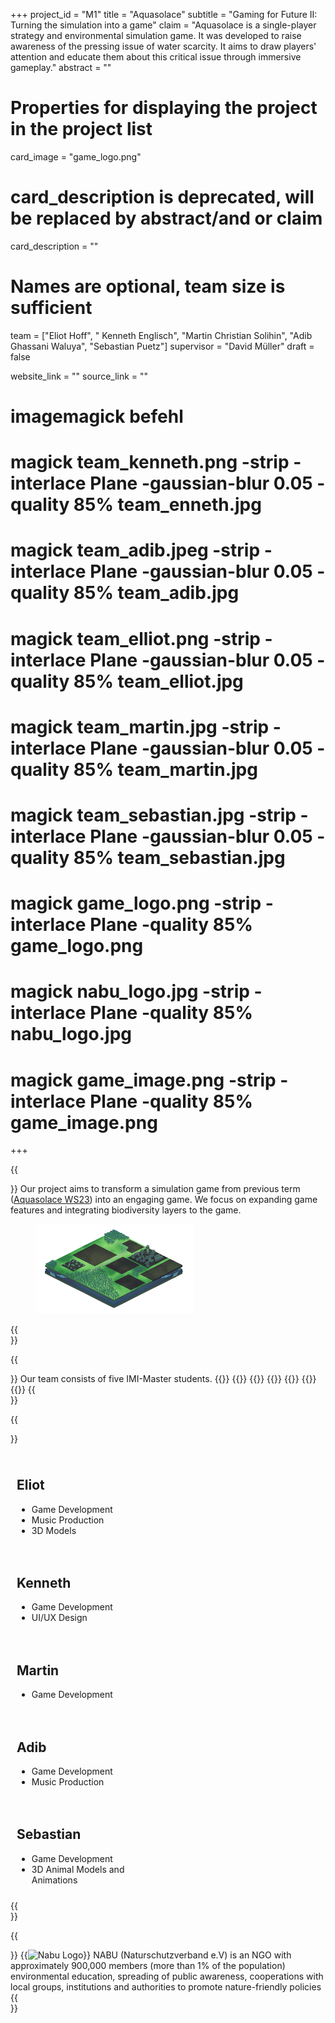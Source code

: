 +++
project_id = "M1"
title = "Aquasolace"
subtitle = "Gaming for Future II: Turning the simulation into a game"
claim = "Aquasolace is a single-player strategy and environmental simulation game. It was developed to raise awareness of the pressing issue of water scarcity. It aims to draw players' attention and educate them about this critical issue through immersive gameplay."
abstract = ""

# Properties for displaying the project in the project list
card_image = "game_logo.png"
# card_description is deprecated, will be replaced by abstract/and or claim
card_description = "" 

# Names are optional, team size is sufficient
team = ["Eliot Hoff", " Kenneth Englisch", "Martin Christian Solihin", "Adib Ghassani Waluya", "Sebastian Puetz"]
supervisor = "David Müller"
draft = false

website_link = ""
source_link = ""

# imagemagick befehl
# magick team_kenneth.png -strip -interlace Plane -gaussian-blur 0.05 -quality 85% team_enneth.jpg
# magick team_adib.jpeg -strip -interlace Plane -gaussian-blur 0.05 -quality 85% team_adib.jpg
# magick team_elliot.png -strip -interlace Plane -gaussian-blur 0.05 -quality 85% team_elliot.jpg
# magick team_martin.jpg -strip -interlace Plane -gaussian-blur 0.05 -quality 85% team_martin.jpg
# magick team_sebastian.jpg -strip -interlace Plane -gaussian-blur 0.05 -quality 85% team_sebastian.jpg

# magick game_logo.png -strip -interlace Plane -quality 85% game_logo.png
# magick nabu_logo.jpg -strip -interlace Plane -quality 85% nabu_logo.jpg
# magick game_image.png -strip -interlace Plane -quality 85% game_image.png
+++

{{<section title="The Goal">}}
Our project aims to transform a simulation game from previous term ([Aquasolace WS23](../../../ws23/master/m4-gamingforthefuture/)) into an engaging game. We focus on expanding game features and integrating biodiversity layers to the game. 
<figure><img src="game_image.png" alt="Game Image" width="60%" height="60%"></figure>
{{</section>}}

{{<section title="The Team">}}
Our team consists of five IMI-Master students.
{{<gallery>}}
{{<team-member image="team_elliot.jpg" name="Eliot">}}
{{<team-member image="team_kenneth.jpg" name="Kenneth">}}
{{<team-member image="team_martin.jpg" name="Martin">}}
{{<team-member image="team_adib.jpg" name="Adib">}}
{{<team-member image="team_sebastian.jpg" name="Sebastian">}}
{{</gallery>}}
{{</section>}} 

{{<section title="The Responsibilities">}}
<div style="display: flex; flex-wrap: wrap;">
  <div style="flex: 1; min-width: 239px; max-width: 239px; margin: 10px;">
    <h2>Eliot</h2>
    <ul>
      <li>Game Development</li>
      <li>Music Production</li>
      <li>3D Models</li>
    </ul>
  </div>

  <div style="flex: 1; min-width: 239px; max-width: 239px; margin: 10px;">
    <h2>Kenneth</h2>
    <ul>
      <li>Game Development</li>
      <li>UI/UX Design</li>
    </ul>
  </div>

  <div style="flex: 1; min-width: 239px; max-width: 239px; margin: 10px;">
    <h2>Martin</h2>
    <ul>
      <li>Game Development</li>
    </ul>
  </div>

  <div style="flex: 1; min-width: 239px; max-width: 239px; margin: 10px;">
    <h2>Adib</h2>
    <ul>
      <li>Game Development</li>
      <li>Music Production</li>
    </ul>
  </div>

  <div style="flex: 1; min-width: 239px; max-width: 239px; margin: 10px;">
    <h2>Sebastian</h2>
    <ul>
      <li>Game Development</li>
      <li>3D Animal Models and Animations</li>
    </ul>
  </div>
</div>
{{</section>}} 

{{<section title="The Stakeholder">}}
{{<image src="nabu_logo.jpg" alt="Nabu Logo">}}
NABU (Naturschutzverband e.V) is an NGO with approximately 900,000 members (more than 1% of the population)
environmental education, spreading of public awareness, cooperations with local groups,
institutions and authorities to promote nature-friendly policies
{{</section>}}